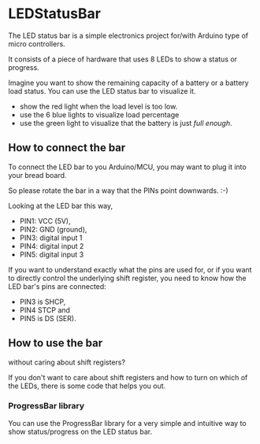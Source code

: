 # LEDStatusBar

The LED status bar is a simple electronics project for/with Arduino type of micro controllers.

It consists of a piece of hardware that uses 8 LEDs to show a status or progress. 

Imagine you want to show the remaining capacity of a battery or a battery load status.
You can use the LED status bar to visualize it.

- show the red light when the load level is too low. 
- use the 6 blue lights to visualize load percentage
- use the green light to visualize that the battery is just *full enough*.

## How to connect the bar
To connect the LED bar to you Arduino/MCU, you may want to plug it into your bread board. 

So please rotate the bar in a way that the PINs point downwards. :-)

Looking at the LED bar this way, 

- PIN1: VCC (5V), 
- PIN2: GND (ground),
- PIN3: digital input 1
- PIN4: digital input 2
- PIN5: digital input 3

If you want to understand exactly what the pins are used for, or if you want to directly control the underlying shift register, you need to know how the LED bar's pins are connected:

- PIN3 is SHCP, 
- PIN4 STCP and 
- PIN5 is DS (SER).

## How to use the bar
without caring about shift registers?

If you don't want to care about shift registers and how to turn on which of the LEDs, there is some code that helps you out.

### ProgressBar library
You can use the ProgressBar library for a very simple and intuitive way to show status/progress on the LED status bar.



